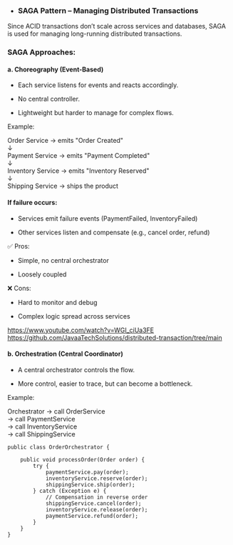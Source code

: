 * ### SAGA Pattern – Managing Distributed Transactions
Since ACID transactions don’t scale across services and databases, SAGA is used for managing long-running distributed transactions.

### SAGA Approaches:
#### a. Choreography (Event-Based)
- Each service listens for events and reacts accordingly.

- No central controller.

- Lightweight but harder to manage for complex flows.

Example:

Order Service → emits "Order Created"  
↓  
Payment Service → emits "Payment Completed"  
↓  
Inventory Service → emits "Inventory Reserved"  
↓  
Shipping Service → ships the product

#### If failure occurs:
- Services emit failure events (PaymentFailed, InventoryFailed)

- Other services listen and compensate (e.g., cancel order, refund)

✅ Pros:
- Simple, no central orchestrator

- Loosely coupled

❌ Cons:
- Hard to monitor and debug

- Complex logic spread across services

https://www.youtube.com/watch?v=WGI_ciUa3FE  
https://github.com/JavaaTechSolutions/distributed-transaction/tree/main  
  
#### b. Orchestration (Central Coordinator)
- A central orchestrator controls the flow.

- More control, easier to trace, but can become a bottleneck.

Example:  

Orchestrator → call OrderService  
             → call PaymentService  
             → call InventoryService  
             → call ShippingService  

```
public class OrderOrchestrator {

    public void processOrder(Order order) {
        try {
            paymentService.pay(order);
            inventoryService.reserve(order);
            shippingService.ship(order);
        } catch (Exception e) {
            // Compensation in reverse order
            shippingService.cancel(order);
            inventoryService.release(order);
            paymentService.refund(order);
        }
    }
}
```

